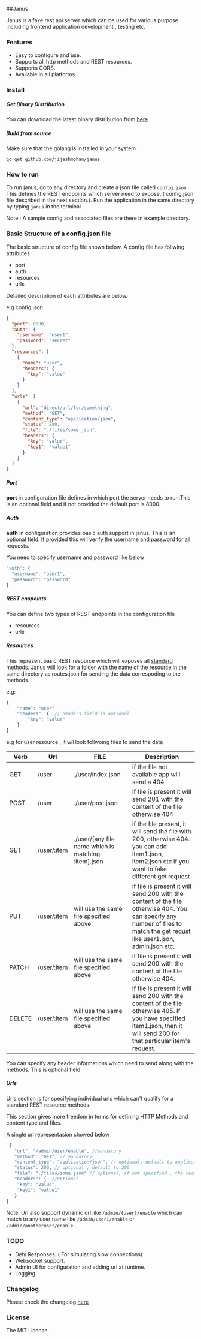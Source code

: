 ##Janus 

Janus is a fake rest api server which can be used for various purpose including frontend application development , testing etc.

### Features

* Easy to configure and use.
* Supports all http methods and REST resources.
* Supports CORS.
* Available in all platforms.


### Install

##### Get Binary Distribution

You can download the latest binary distribution from [here](https://github.com/jijeshmohan/janus/releases/tag/1.1.0)

##### Build from source

Make sure that the golang is installed in your system

```go get github.com/jijeshmohan/janus```

### How to run

To run janus, go to any directory and create a json file called ```config.json``` . This defines the REST endpoints which server need to expose. ( config.json file described in the next section.). Run the application in the same directory by typing `janus` in the terminal
 

Note : A sample config and associated files are there in example directory.


### Basic Structure of a config.json file

The basic structure of config file shown below. A config file has follwing attributes
* port
* auth 
* resources 
* urls

Detailed description of each attributes are below.

e.g config.json

```json
{
  "port": 8080,
  "auth": {
    "username": "user1",
    "password": "secret"
  },
  "resources": [
    {
      "name": "user",
      "headers": {
        "key": "value"
      }
    }
  ],
  "urls": [
    {
      "url": "direct/url/for/something",
      "method": "GET",
      "content_type": "application/json",
      "status": 200,
      "file": "./files/some.json",
      "headers": {
        "key": "value",
        "key1": "value1"
      }
    }
  ]
}
```

##### Port

**port** in configuration file defines in which port the server needs to run.This is an optional field and if not provided the default port is 8000.

##### Auth

**auth** in configuration provides basic auth support in janus. This is an optional field. If provided this will verify the username and password for all requests. 

You need to specify username and password like below

```js
"auth": {
  "username": "user1",
  "password": "password"
}
```

##### REST enspoints 

You can define two types of REST endpoints in the configuration file

* resources
* urls

##### Resources 


This represent basic REST resource which will exposes all [standard methods](http://restful-api-design.readthedocs.org/en/latest/methods.html#standard-methods). Janus will look for a folder with the name of the resource in the same directory as routes.json for sending the data correspoding to the methods.

e.g:

```js
{
	"name": "user"
	"headers": {  // headers field is optional
		"key": "value"
	}
}
```

e.g for user resource , it wil look follwoing files to send the data

| Verb | Url | FILE | Description |
|--------|--------|---|---|
| GET       | /user       |  ./user/index.json  | if the file not available app will send a 404|
| POST       | /user       |  ./user/post.json  | if file is present it will send 201 with the content of the file otherwise 404|
|GET| /user/:item |./user/[any file name which is matching :item].json | if the file present, it will send the file with 200, otherwise 404. you can add item1.json, item2.json etc if you want to fake different get request
| PUT | /user/:item |  will use the same file specified above | if file is present it will send 200 with the content of the file otherwise 404. You can specify any number of files to match the get requst like  user1.json, admin.json etc.
| PATCH | /user/:item | will use the same file specified above | if file is present it will send 200 with the content of the file otherwise 404.
| DELETE | /user/:item | will use the same file specified above | if file is present it will send 200 with the content of the file otherwise 405. If you have specified item1.json, then it will send 200 for that particular item's request.

You can specify any header informations which need to send along with the methods. This is optional field

##### Urls
Urls section is for specifying individual urls which can't qualify for a standard REST resource methods.

This section gives more freedom in terms for defining HTTP Methods and content type and files. 

A single url representasion showed below

```js
 {
   "url": "/admin/user/enable", //mandatory 
   "method": "GET", // mandatory 
   "content_type": "application/json", // optional. default to application/json; charset=utf-8
   "status": 200, // optional , default to 200
   "file": "./files/some.json" // optional, if not specified , the response will be empty string. if specified it should be a valid file.
   "headers": {  //Optional
    "key": "value",
    "key1": "value1"
   }
}
```

Note: Url also support dynamic url like ```/admin/{user}/enable``` which can match to any  user name like ```/admin/user1/enable``` or ```/admin/anotheruser/enable``` .

### TODO

* Dely Responses. ( For simulating slow connections)
* Websocket support.
* Admin UI for configuration and adding url at runtime.
* Logging

### Changelog

Please check the changelog [here](https://github.com/jijeshmohan/janus/blob/master/CHANGELOG)

### License

The MIT License.
